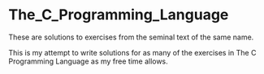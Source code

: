 # The_C_Programming_Language
These are solutions to exercises from the seminal text of the same name.

This is my attempt to write solutions for as many of the exercises in The C Programming Language as my free time allows.
